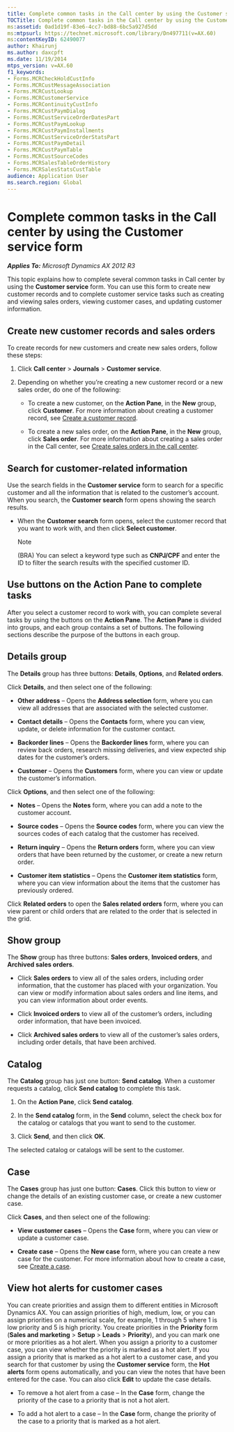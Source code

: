 ```yaml
---
title: Complete common tasks in the Call center by using the Customer service form
TOCTitle: Complete common tasks in the Call center by using the Customer service form
ms:assetid: 0ad1d19f-83e6-4cc7-bd88-6bc5a927d5dd
ms:mtpsurl: https://technet.microsoft.com/library/Dn497711(v=AX.60)
ms:contentKeyID: 62490077
author: Khairunj
ms.author: daxcpft
ms.date: 11/19/2014
mtps_version: v=AX.60
f1_keywords:
- Forms.MCRCheckHoldCustInfo
- Forms.MCRCustMessageAssociation
- Forms.MCRCustLookup
- Forms.MCRCustomerService
- Forms.MCRContinuityCustInfo
- Forms.MCRCustPaymDialog
- Forms.MCRCustServiceOrderDatesPart
- Forms.MCRCustPaymLookup
- Forms.MCRCustPaymInstallments
- Forms.MCRCustServiceOrderStatsPart
- Forms.MCRCustPaymDetail
- Forms.MCRCustPaymTable
- Forms.MCRCustSourceCodes
- Forms.MCRSalesTableOrderHistory
- Forms.MCRSalesStatsCustTable
audience: Application User
ms.search.region: Global
---
```


# Complete common tasks in the Call center by using the Customer service form 


_**Applies To:** Microsoft Dynamics AX 2012 R3_

This topic explains how to complete several common tasks in Call center by using the **Customer service** form. You can use this form to create new customer records and to complete customer service tasks such as creating and viewing sales orders, viewing customer cases, and updating customer information.

## Create new customer records and sales orders

To create records for new customers and create new sales orders, follow these steps:

1.  Click **Call center** \> **Journals** \> **Customer service**.

2.  Depending on whether you’re creating a new customer record or a new sales order, do one of the following:
    
      - To create a new customer, on the **Action Pane**, in the **New** group, click **Customer**. For more information about creating a customer record, see [Create a customer record](create-a-customer-record.md).
    
      - To create a new sales order, on the **Action Pane**, in the **New** group, click **Sales order**. For more information about creating a sales order in the Call center, see [Create sales orders in the call center](create-sales-orders-in-the-call-center.md).

## Search for customer-related information

Use the search fields in the **Customer service** form to search for a specific customer and all the information that is related to the customer’s account. When you search, the **Customer search** form opens showing the search results.

  - When the **Customer search** form opens, select the customer record that you want to work with, and then click **Select customer**.
    

    > [!NOTE]
    > <P>(BRA) You can select a keyword type such as <STRONG>CNPJ/CPF</STRONG> and enter the ID to filter the search results with the specified customer ID.</P>



## Use buttons on the Action Pane to complete tasks

After you select a customer record to work with, you can complete several tasks by using the buttons on the **Action Pane**. The **Action Pane** is divided into groups, and each group contains a set of buttons. The following sections describe the purpose of the buttons in each group.

## Details group

The **Details** group has three buttons: **Details**, **Options**, and **Related orders**.

Click **Details**, and then select one of the following:

  - **Other address** – Opens the **Address selection** form, where you can view all addresses that are associated with the selected customer.

  - **Contact details** – Opens the **Contacts** form, where you can view, update, or delete information for the customer contact.

  - **Backorder lines** – Opens the **Backorder lines** form, where you can review back orders, research missing deliveries, and view expected ship dates for the customer’s orders.

  - **Customer** – Opens the **Customers** form, where you can view or update the customer’s information.

Click **Options**, and then select one of the following:

  - **Notes** – Opens the **Notes** form, where you can add a note to the customer account.

  - **Source codes** – Opens the **Source codes** form, where you can view the sources codes of each catalog that the customer has received.

  - **Return inquiry** – Opens the **Return orders** form, where you can view orders that have been returned by the customer, or create a new return order.

  - **Customer item statistics** – Opens the **Customer item statistics** form, where you can view information about the items that the customer has previously ordered.

Click **Related orders** to open the **Sales related orders** form, where you can view parent or child orders that are related to the order that is selected in the grid.

## Show group

The **Show** group has three buttons: **Sales orders**, **Invoiced orders**, and **Archived sales orders**.

  - Click **Sales orders** to view all of the sales orders, including order information, that the customer has placed with your organization. You can view or modify information about sales orders and line items, and you can view information about order events.

  - Click **Invoiced orders** to view all of the customer’s orders, including order information, that have been invoiced.

  - Click **Archived sales orders** to view all of the customer’s sales orders, including order details, that have been archived.

## Catalog

The **Catalog** group has just one button: **Send catalog**. When a customer requests a catalog, click **Send catalog** to complete this task.

1.  On the **Action Pane**, click **Send catalog**.

2.  In the **Send catalog** form, in the **Send** column, select the check box for the catalog or catalogs that you want to send to the customer.

3.  Click **Send**, and then click **OK**.

The selected catalog or catalogs will be sent to the customer.

## Case

The **Cases** group has just one button: **Cases**. Click this button to view or change the details of an existing customer case, or create a new customer case.

Click **Cases**, and then select one of the following:

  - **View customer cases** – Opens the **Case** form, where you can view or update a customer case.

  - **Create case** – Opens the **New case** form, where you can create a new case for the customer. For more information about how to create a case, see [Create a case](create-a-case.md).

## View hot alerts for customer cases

You can create priorities and assign them to different entities in Microsoft Dynamics AX. You can assign priorities of high, medium, low, or you can assign priorities on a numerical scale, for example, 1 through 5 where 1 is low priority and 5 is high priority. You create priorities in the **Priority** form (**Sales and marketing** \> **Setup** \> **Leads** \> **Priority**), and you can mark one or more priorities as a hot alert. When you assign a priority to a customer case, you can view whether the priority is marked as a hot alert. If you assign a priority that is marked as a hot alert to a customer case, and you search for that customer by using the **Customer service** form, the **Hot alerts** form opens automatically, and you can view the notes that have been entered for the case. You can also click **Edit** to update the case details.

  - To remove a hot alert from a case – In the **Case** form, change the priority of the case to a priority that is not a hot alert.

  - To add a hot alert to a case – In the **Case** form, change the priority of the case to a priority that is marked as a hot alert.

  


